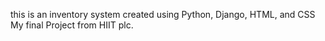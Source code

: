 this is an inventory system created using Python, Django, HTML, and CSS
My final Project from HIIT plc.
